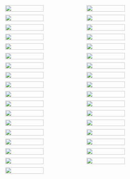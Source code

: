 <div style="display: flex; flex-wrap: wrap; gap: 10px;">
  <img src="https://github.com/user-attachments/assets/5242191f-3df4-41b8-b685-671851f68159" width="49%">
  <img src="https://github.com/user-attachments/assets/ccaec15d-6a09-4de6-a1c8-b045b6b584ef" width="49%">
  <img src="https://github.com/user-attachments/assets/3abeb76c-4971-427d-80bd-ebc3d4e5ca6f" width="49%">
  <img src="https://github.com/user-attachments/assets/b6f42677-e714-4457-9118-c9f4838d0bf1" width="49%">
  <img src="https://github.com/user-attachments/assets/dbe70f29-1795-4c30-9ff4-b10bd80295c8" width="49%">
  <img src="https://github.com/user-attachments/assets/93286f8f-19de-4077-9e18-182d38993982" width="49%">
  <img src="https://github.com/user-attachments/assets/76f39935-0b8d-412b-9956-f248b75a337d" width="49%">
  <img src="https://github.com/user-attachments/assets/5625f64a-48d4-4aaf-b1c9-fa3d15b471bf" width="49%">
  <img src="https://github.com/user-attachments/assets/9034d560-ae9b-43b6-abfc-975172c04e14" width="49%">
  <img src="https://github.com/user-attachments/assets/6eb8cf9d-51c4-4fa1-813c-862bbae3196d" width="49%">
  <img src="https://github.com/user-attachments/assets/b7bfd1a7-de24-4577-92cf-12e6543c76c4" width="49%">
  <img src="https://github.com/user-attachments/assets/5910b05d-e812-4979-8a6f-c60038e4cb15" width="49%">
  <img src="https://github.com/user-attachments/assets/d8101b5c-e1e4-4e0e-9190-c1ab160ef9b2" width="49%">
  <img src="https://github.com/user-attachments/assets/773d0f1f-f09d-490d-8f57-f02bf8c32c80" width="49%">
  <img src="https://github.com/user-attachments/assets/8b5a005d-061a-4717-a7d2-0845c1ff38cb" width="49%">
  <img src="https://github.com/user-attachments/assets/6c317781-df75-4d60-84b1-e9c4f32bf67f" width="49%">
  <img src="https://github.com/user-attachments/assets/f2bb9ec5-b146-4a0f-ad5c-a8f3e3f4065b" width="49%">
  <img src="https://github.com/user-attachments/assets/5d4ff13f-b38f-4161-9d51-43fe2c8fa9f2" width="49%">
  <img src="https://github.com/user-attachments/assets/2ef72856-df06-4ca7-af35-7971c529b00b" width="49%">
  <img src="https://github.com/user-attachments/assets/5b47d9c4-99fb-44ab-aa2f-804be0e83b38" width="49%">
  <img src="https://github.com/user-attachments/assets/6b22b912-858a-4f25-aaac-748a2e9ed283" width="49%">
  <img src="https://github.com/user-attachments/assets/cb704784-5468-442f-8475-a26d42c6434c" width="49%">
  <img src="https://github.com/user-attachments/assets/260e95c7-ceba-42ca-9cf8-d2efed112e45" width="49%">
  <img src="https://github.com/user-attachments/assets/c2e35f83-bc92-4787-a447-5e1e6f920c11" width="49%">
  <img src="https://github.com/user-attachments/assets/01ea437b-28ad-4008-95ca-e74100c2328c" width="49%">
  <img src="https://github.com/user-attachments/assets/4ec7bb54-1a80-44c7-963e-717ceb8a5083" width="49%">
  <img src="https://github.com/user-attachments/assets/05ca6a96-c504-462a-986f-6739ebe0a723" width="49%">
  <img src="https://github.com/user-attachments/assets/565971f8-2d45-401d-b94d-a4416c8b2682" width="49%">
  <img src="https://github.com/user-attachments/assets/cc1ec28c-19a0-4a3c-b686-223f425a077e" width="49%">
  <img src="https://github.com/user-attachments/assets/ff576f6a-1115-443b-8886-23761152d8b4" width="49%">
  <img src="https://github.com/user-attachments/assets/474f9a97-5b99-4427-9d27-90788f14488d" width="49%">
  <img src="https://github.com/user-attachments/assets/77a637fc-3036-4e9f-b4fe-18b9ed7459cb" width="49%">
  <img src="https://github.com/user-attachments/assets/2d60f2e1-09e9-412b-a363-e9310beefb66" width="49%">
  <img src="https://github.com/user-attachments/assets/8a406cb2-715b-4eba-b9e6-fece39800319" width="49%">
  <img src="https://github.com/user-attachments/assets/000fece7-9d88-4eb5-a4aa-c590e34f2ff1" width="49%">
</div>
